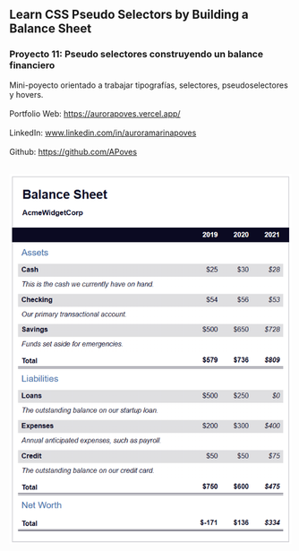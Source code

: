 ## Learn CSS Pseudo Selectors by Building a Balance Sheet

### Proyecto 11: Pseudo selectores construyendo un balance financiero
Mini-poyecto orientado a trabajar tipografías, selectores, pseudoselectores y hovers.
<br>
<br>
  Portfolio Web: https://aurorapoves.vercel.app/
<br>
<br>
  LinkedIn: www.linkedin.com/in/auroramarinapoves
<br>
<br>
  Github: https://github.com/APoves
<br>
<br>

![Balance Sheet](https://github.com/APoves/Responsive-Web-Design/blob/main/11%20Balance%20Financiero/Captura%20de%20pantalla%202025-03-12%20205311.png)
